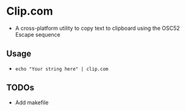# Clip.com

- A cross-platform utility to copy text to clipboard using the OSC52 Escape sequence

## Usage
- `echo "Your string here" | clip.com`

## TODOs
- Add makefile